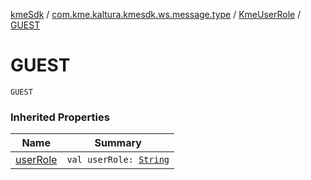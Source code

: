 [kmeSdk](../../index.md) / [com.kme.kaltura.kmesdk.ws.message.type](../index.md) / [KmeUserRole](index.md) / [GUEST](./-g-u-e-s-t.md)

# GUEST

`GUEST`

### Inherited Properties

| Name | Summary |
|---|---|
| [userRole](user-role.md) | `val userRole: `[`String`](https://kotlinlang.org/api/latest/jvm/stdlib/kotlin/-string/index.html) |
